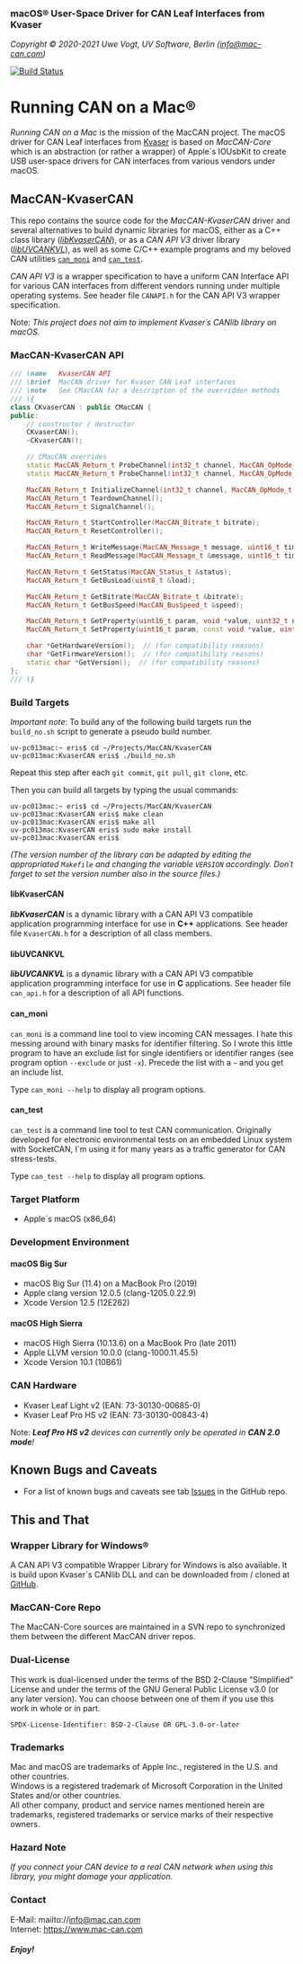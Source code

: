 ### macOS&reg; User-Space Driver for CAN Leaf Interfaces from Kvaser

_Copyright &copy; 2020-2021  Uwe Vogt, UV Software, Berlin (info@mac-can.com)_

[![Build Status](https://travis-ci.com/mac-can/MacCAN-KvaserCAN.svg?branch=main)](https://travis-ci.com/mac-can/MacCAN-KvaserCAN)

# Running CAN on a Mac&reg;

_Running CAN on a Mac_ is the mission of the MacCAN project.
The macOS driver for CAN Leaf interfaces from [Kvaser](https://www.kvaser.com) is based on _MacCAN-Core_ which is an abstraction (or rather a wrapper) of Apple´s IOUsbKit to create USB user-space drivers for CAN interfaces from various vendors under macOS.

## MacCAN-KvaserCAN

This repo contains the source code for the _MacCAN-KvaserCAN_ driver and several alternatives to build dynamic libraries for macOS,
either as a C++ class library ([_libKvaserCAN_](#libKvaserCAN)),
or as a _CAN API V3_ driver library ([_libUVCANKVL_](#libUVCANKVL)),
as well as some C/C++ example programs
and my beloved CAN utilities [`can_moni`](can_moni-for-maccan-kvasercan)
and [`can_test`](can_test-for-maccan-kvasercan).

_CAN API V3_ is a wrapper specification to have a uniform CAN Interface API for various CAN interfaces from different vendors running under multiple operating systems.
See header file `CANAPI.h` for the CAN API V3 wrapper specification.

Note: _This project does not aim to implement Kvaser´s CANlib library on macOS._

### MacCAN-KvaserCAN API

```C++
/// \name   KvaserCAN API
/// \brief  MacCAN driver for Kvaser CAN Leaf interfaces
/// \note   See CMacCAN for a description of the overridden methods
/// \{
class CKvaserCAN : public CMacCAN {
public:
    // constructor / destructor
    CKvaserCAN();
    ~CKvaserCAN();

    // CMacCAN overrides
    static MacCAN_Return_t ProbeChannel(int32_t channel, MacCAN_OpMode_t opMode, const void *param, EChannelState &state);
    static MacCAN_Return_t ProbeChannel(int32_t channel, MacCAN_OpMode_t opMode, EChannelState &state);

    MacCAN_Return_t InitializeChannel(int32_t channel, MacCAN_OpMode_t opMode, const void *param = NULL);
    MacCAN_Return_t TeardownChannel();
    MacCAN_Return_t SignalChannel();

    MacCAN_Return_t StartController(MacCAN_Bitrate_t bitrate);
    MacCAN_Return_t ResetController();

    MacCAN_Return_t WriteMessage(MacCAN_Message_t message, uint16_t timeout = 0U);
    MacCAN_Return_t ReadMessage(MacCAN_Message_t &message, uint16_t timeout = CANREAD_INFINITE);

    MacCAN_Return_t GetStatus(MacCAN_Status_t &status);
    MacCAN_Return_t GetBusLoad(uint8_t &load);

    MacCAN_Return_t GetBitrate(MacCAN_Bitrate_t &bitrate);
    MacCAN_Return_t GetBusSpeed(MacCAN_BusSpeed_t &speed);

    MacCAN_Return_t GetProperty(uint16_t param, void *value, uint32_t nbyte);
    MacCAN_Return_t SetProperty(uint16_t param, const void *value, uint32_t nbyte);

    char *GetHardwareVersion();  // (for compatibility reasons)
    char *GetFirmwareVersion();  // (for compatibility reasons)
    static char *GetVersion();  // (for compatibility reasons)
};
/// \}
```

### Build Targets

_Important note_: To build any of the following build targets run the `build_no.sh` script to generate a pseudo build number.
```
uv-pc013mac:~ eris$ cd ~/Projects/MacCAN/KvaserCAN
uv-pc013mac:KvaserCAN eris$ ./build_no.sh
```
Repeat this step after each `git commit`, `git pull`, `git clone`, etc.

Then you can build all targets by typing the usual commands:
```
uv-pc013mac:~ eris$ cd ~/Projects/MacCAN/KvaserCAN
uv-pc013mac:KvaserCAN eris$ make clean
uv-pc013mac:KvaserCAN eris$ make all
uv-pc013mac:KvaserCAN eris$ sudo make install
uv-pc013mac:KvaserCAN eris$
```
_(The version number of the library can be adapted by editing the appropriated `Makefile` and changing the variable `VERSION` accordingly. Don´t forget to set the version number also in the source files.)_

#### libKvaserCAN

___libKvaserCAN___ is a dynamic library with a CAN API V3 compatible application programming interface for use in __C++__ applications.
See header file `KvaserCAN.h` for a description of all class members.

#### libUVCANKVL

___libUVCANKVL___ is a dynamic library with a CAN API V3 compatible application programming interface for use in __C__ applications.
See header file `can_api.h` for a description of all API functions.

#### can_moni

`can_moni` is a command line tool to view incoming CAN messages.
I hate this messing around with binary masks for identifier filtering.
So I wrote this little program to have an exclude list for single identifiers or identifier ranges (see program option `--exclude` or just `-x`). Precede the list with a `~` and you get an include list.

Type `can_moni --help` to display all program options.

#### can_test

`can_test` is a command line tool to test CAN communication.
Originally developed for electronic environmental tests on an embedded Linux system with SocketCAN, I´m using it for many years as a traffic generator for CAN stress-tests.

Type `can_test --help` to display all program options.

### Target Platform

- Apple´s macOS (x86_64)

### Development Environment

#### macOS Big Sur

- macOS Big Sur (11.4) on a MacBook Pro (2019)
- Apple clang version 12.0.5 (clang-1205.0.22.9)
- Xcode Version 12.5 (12E262)

#### macOS High Sierra

- macOS High Sierra (10.13.6) on a MacBook Pro (late 2011)
- Apple LLVM version 10.0.0 (clang-1000.11.45.5)
- Xcode Version 10.1 (10B61)

### CAN Hardware

- Kvaser Leaf Light v2 (EAN: 73-30130-00685-0)
- Kvaser Leaf Pro HS v2 (EAN: 73-30130-00843-4)

Note: _**Leaf Pro HS v2** devices can currently only be operated in **CAN 2.0 mode**!_

## Known Bugs and Caveats

- For a list of known bugs and caveats see tab [Issues](https://github.com/mac-can/MacCAN-KvaserCAN/issues) in the GitHub repo.

## This and That

### Wrapper Library for Windows&reg;

A CAN API V3 compatible Wrapper Library for Windows is also available.
It is build upon Kvaser´s CANlib DLL and can be downloaded from / cloned at [GitHub](https://github.com/uv-software/KvaserCAN-Wrapper).

### MacCAN-Core Repo

The MacCAN-Core sources are maintained in a SVN repo to synchronized them between the different MacCAN driver repos.

### Dual-License

This work is dual-licensed under the terms of the BSD 2-Clause "Simplified" License
and under the terms of the GNU General Public License v3.0 (or any later version).
You can choose between one of them if you use this work in whole or in part.

`SPDX-License-Identifier: BSD-2-Clause OR GPL-3.0-or-later`

### Trademarks

Mac and macOS are trademarks of Apple Inc., registered in the U.S. and other countries. \
Windows is a registered trademark of Microsoft Corporation in the United States and/or other countries. \
All other company, product and service names mentioned herein are trademarks, registered trademarks or service marks of their respective owners.

### Hazard Note

_If you connect your CAN device to a real CAN network when using this library, you might damage your application._

### Contact

E-Mail: mailto://info@mac.can.com \
Internet: https://www.mac-can.com

##### *Enjoy!*
